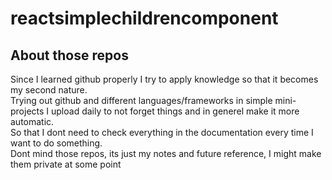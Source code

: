 # reactsimplechildrencomponent

## About those repos
Since I learned github properly I try to apply knowledge so that it becomes my second nature. </br> 
Trying out github and different languages/frameworks in simple mini-projects I upload daily to not forget things and in generel make it more automatic. </br>
So that I dont need to check everything in the documentation every time I want to do something. </br>
Dont mind those repos, its just my notes and future reference, I might make them private at some point </br>
